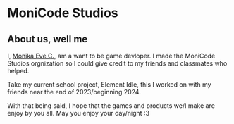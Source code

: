 # MoniCode Studios

## About us, well me
I, [Monika Eve C.](https://github.com/crooked-smile), am a want to be game devloper. 
I made the MoniCode Studios orgnization so I could give credit to my friends and classmates who helped. 

Take my current school project, Element Idle, this I worked on with my friends near the end of 2023/beginning 2024.

With that being said, I hope that the games and products we/I make are enjoy by you all.
May you enjoy your day/night :3
